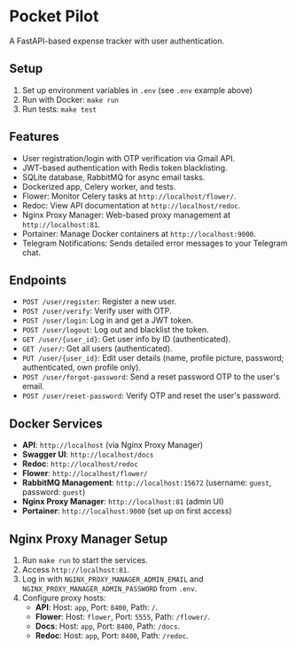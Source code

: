 # Pocket Pilot

A FastAPI-based expense tracker with user authentication.

## Setup
1. Set up environment variables in `.env` (see `.env` example above)
2. Run with Docker: `make run`
3. Run tests: `make test`

## Features
- User registration/login with OTP verification via Gmail API.
- JWT-based authentication with Redis token blacklisting.
- SQLite database, RabbitMQ for async email tasks.
- Dockerized app, Celery worker, and tests.
- Flower: Monitor Celery tasks at `http://localhost/flower/`.
- Redoc: View API documentation at `http://localhost/redoc`.
- Nginx Proxy Manager: Web-based proxy management at `http://localhost:81`.
- Portainer: Manage Docker containers at `http://localhost:9000`.
- Telegram Notifications: Sends detailed error messages to your Telegram chat.

## Endpoints
- `POST /user/register`: Register a new user.
- `POST /user/verify`: Verify user with OTP.
- `POST /user/login`: Log in and get a JWT token.
- `POST /user/logout`: Log out and blacklist the token.
- `GET /user/{user_id}`: Get user info by ID (authenticated).
- `GET /user/`: Get all users (authenticated).
- `PUT /user/{user_id}`: Edit user details (name, profile picture, password; authenticated, own profile only).
- `POST /user/forgot-password`: Send a reset password OTP to the user's email.
- `POST /user/reset-password`: Verify OTP and reset the user's password.

## Docker Services
- **API**: `http://localhost` (via Nginx Proxy Manager)
- **Swagger UI**: `http://localhost/docs`
- **Redoc**: `http://localhost/redoc`
- **Flower**: `http://localhost/flower/`
- **RabbitMQ Management**: `http://localhost:15672` (username: `guest`, password: `guest`)
- **Nginx Proxy Manager**: `http://localhost:81` (admin UI)
- **Portainer**: `http://localhost:9000` (set up on first access)

## Nginx Proxy Manager Setup
1. Run `make run` to start the services.
2. Access `http://localhost:81`.
3. Log in with `NGINX_PROXY_MANAGER_ADMIN_EMAIL` and `NGINX_PROXY_MANAGER_ADMIN_PASSWORD` from `.env`.
4. Configure proxy hosts:
   - **API**: Host: `app`, Port: `8400`, Path: `/`.
   - **Flower**: Host: `flower`, Port: `5555`, Path: `/flower/`.
   - **Docs**: Host: `app`, Port: `8400`, Path: `/docs`.
   - **Redoc**: Host: `app`, Port: `8400`, Path: `/redoc`.